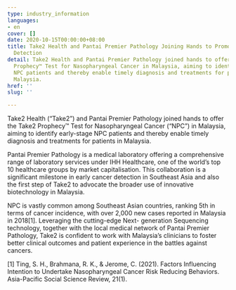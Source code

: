 ```yaml
---
type: industry_information
languages:
- en
cover: []
date: 2020-10-15T00:00:00+08:00
title: Take2 Health and Pantai Premier Pathology Joining Hands to Promote Early NPC
  Detection
detail: Take2 Health and Pantai Premier Pathology joined hands to offer the Take2
  Prophecy™ Test for Nasopharyngeal Cancer in Malaysia, aiming to identify early-stage
  NPC patients and thereby enable timely diagnosis and treatments for patients in
  Malaysia.
href: ''
slug: ''

---
```

Take2 Health (“Take2”) and Pantai Premier Pathology joined hands to offer the Take2 Prophecy™ Test for Nasopharyngeal Cancer (“NPC”) in Malaysia, aiming to identify early-stage NPC patients and thereby enable timely diagnosis and treatments for patients in Malaysia.

Pantai Premier Pathology is a medical laboratory offering a comprehensive range of laboratory services under IHH Healthcare, one of the world’s top 10 healthcare groups by market capitalisation. This collaboration is a significant milestone in early cancer detection in Southeast Asia and also the first step of Take2 to advocate the broader use of innovative biotechnology in Malaysia. 

NPC is vastly common among Southeast Asian countries, ranking 5th in terms of cancer incidence, with over 2,000 new cases reported in Malaysia in 2018\[1\]. Leveraging the cutting-edge Next- generation Sequencing technology, together with the local medical network of Pantai Premier Pathology, Take2 is confident to work with Malaysia’s clinicians to foster better clinical outcomes and patient experience in the battles against cancers.

\[1\] Ting, S. H., Brahmana, R. K., & Jerome, C. (2021). Factors Influencing Intention to Undertake Nasopharyngeal Cancer Risk Reducing Behaviors. Asia-Pacific Social Science Review, 21(1).